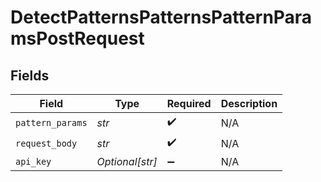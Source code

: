 # DetectPatternsPatternsPatternParamsPostRequest


## Fields

| Field              | Type               | Required           | Description        |
| ------------------ | ------------------ | ------------------ | ------------------ |
| `pattern_params`   | *str*              | :heavy_check_mark: | N/A                |
| `request_body`     | *str*              | :heavy_check_mark: | N/A                |
| `api_key`          | *Optional[str]*    | :heavy_minus_sign: | N/A                |
